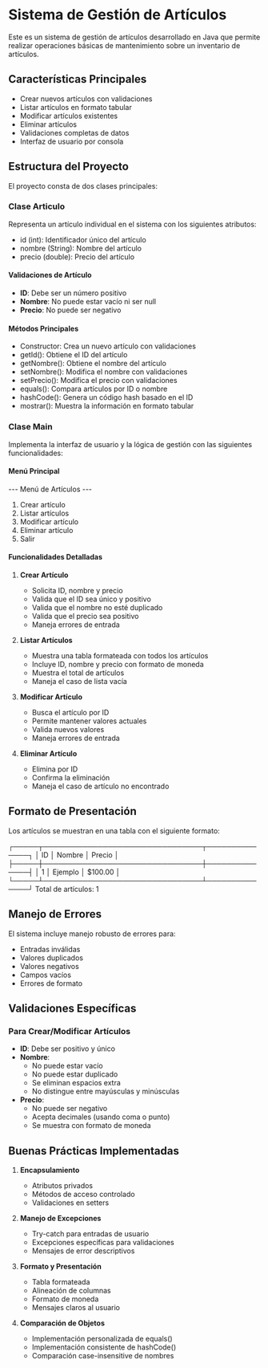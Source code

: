 # Sistema de Gestión de Artículos

Este es un sistema de gestión de artículos desarrollado en Java que permite realizar operaciones básicas de mantenimiento sobre un inventario de artículos.

## Características Principales

- Crear nuevos artículos con validaciones
- Listar artículos en formato tabular
- Modificar artículos existentes
- Eliminar artículos
- Validaciones completas de datos
- Interfaz de usuario por consola

## Estructura del Proyecto

El proyecto consta de dos clases principales:

### Clase Articulo

Representa un artículo individual en el sistema con los siguientes atributos:

- id (int): Identificador único del artículo
- nombre (String): Nombre del artículo
- precio (double): Precio del artículo

#### Validaciones de Artículo

- **ID**: Debe ser un número positivo
- **Nombre**: No puede estar vacío ni ser null
- **Precio**: No puede ser negativo

#### Métodos Principales

- Constructor: Crea un nuevo artículo con validaciones
- getId(): Obtiene el ID del artículo
- getNombre(): Obtiene el nombre del artículo
- setNombre(): Modifica el nombre con validaciones
- setPrecio(): Modifica el precio con validaciones
- equals(): Compara artículos por ID o nombre
- hashCode(): Genera un código hash basado en el ID
- mostrar(): Muestra la información en formato tabular

### Clase Main

Implementa la interfaz de usuario y la lógica de gestión con las siguientes funcionalidades:

#### Menú Principal

--- Menú de Artículos ---
1. Crear artículo
2. Listar artículos
3. Modificar artículo
4. Eliminar artículo
5. Salir


#### Funcionalidades Detalladas

1. **Crear Artículo**
   - Solicita ID, nombre y precio
   - Valida que el ID sea único y positivo
   - Valida que el nombre no esté duplicado
   - Valida que el precio sea positivo
   - Maneja errores de entrada

2. **Listar Artículos**
   - Muestra una tabla formateada con todos los artículos
   - Incluye ID, nombre y precio con formato de moneda
   - Muestra el total de artículos
   - Maneja el caso de lista vacía

3. **Modificar Artículo**
   - Busca el artículo por ID
   - Permite mantener valores actuales
   - Valida nuevos valores
   - Maneja errores de entrada

4. **Eliminar Artículo**
   - Elimina por ID
   - Confirma la eliminación
   - Maneja el caso de artículo no encontrado

## Formato de Presentación

Los artículos se muestran en una tabla con el siguiente formato:

┌─────┬────────────────────────────────┬──────────────┐
│ ID  │ Nombre                         │ Precio       │
├─────┼────────────────────────────────┼──────────────┤
│ 1   │ Ejemplo                        │    $100.00   │
└─────┴────────────────────────────────┴──────────────┘
Total de artículos: 1


## Manejo de Errores

El sistema incluye manejo robusto de errores para:
- Entradas inválidas
- Valores duplicados
- Valores negativos
- Campos vacíos
- Errores de formato

## Validaciones Específicas

### Para Crear/Modificar Artículos
- **ID**: Debe ser positivo y único
- **Nombre**: 
  - No puede estar vacío
  - No puede estar duplicado
  - Se eliminan espacios extra
  - No distingue entre mayúsculas y minúsculas
- **Precio**: 
  - No puede ser negativo
  - Acepta decimales (usando coma o punto)
  - Se muestra con formato de moneda

## Buenas Prácticas Implementadas

1. **Encapsulamiento**
   - Atributos privados
   - Métodos de acceso controlado
   - Validaciones en setters

2. **Manejo de Excepciones**
   - Try-catch para entradas de usuario
   - Excepciones específicas para validaciones
   - Mensajes de error descriptivos

3. **Formato y Presentación**
   - Tabla formateada
   - Alineación de columnas
   - Formato de moneda
   - Mensajes claros al usuario

4. **Comparación de Objetos**
   - Implementación personalizada de equals()
   - Implementación consistente de hashCode()
   - Comparación case-insensitive de nombres